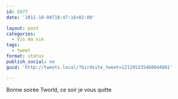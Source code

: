 ```yaml
---
id: 5977
date: '2011-10-04T18:47:16+02:00'

layout: post
categories:
  - Vis ma vie
tags:
  - tweet
format: status
publish_social: no
guid: 'http://tweets.local/?birdsite_tweet=121295335460044801'

---
```


Bonne soirée Tworld, ce soir je vous quitte